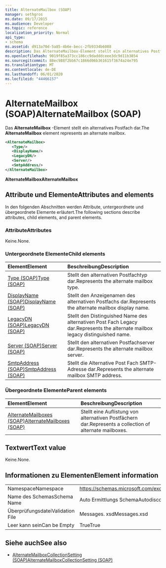 ```yaml
---
title: AlternateMailbox (SOAP)
manager: sethgros
ms.date: 09/17/2015
ms.audience: Developer
ms.topic: reference
localization_priority: Normal
api_type:
- schema
ms.assetid: d913a70d-5a85-4b6e-becc-2fb9334b6088
description: Das AlternateMailbox-Element stellt ein alternatives Postfach dar.
ms.openlocfilehash: 9019f85a373cc186cc9dadddceee3dc9d11b3854
ms.sourcegitcommit: 88ec988f2bb67c1866d06b361615f3674a24e795
ms.translationtype: MT
ms.contentlocale: de-DE
ms.lasthandoff: 06/01/2020
ms.locfileid: "44466157"
---
```

# <a name="alternatemailbox-soap"></a><span data-ttu-id="961ae-103">AlternateMailbox (SOAP)</span><span class="sxs-lookup"><span data-stu-id="961ae-103">AlternateMailbox (SOAP)</span></span>

<span data-ttu-id="961ae-104">Das **AlternateMailbox** -Element stellt ein alternatives Postfach dar.</span><span class="sxs-lookup"><span data-stu-id="961ae-104">The **AlternateMailbox** element represents an alternate mailbox.</span></span> 
  
```XML
<AlternateMailbox>
   <Type/>
   <DisplayName/>
   <LegacyDN/>
   <Server/>
   <SmtpAddress/>
</AlternateMailbox>
```

 <span data-ttu-id="961ae-105">**AlternateMailbox**</span><span class="sxs-lookup"><span data-stu-id="961ae-105">**AlternateMailbox**</span></span>
## <a name="attributes-and-elements"></a><span data-ttu-id="961ae-106">Attribute und Elemente</span><span class="sxs-lookup"><span data-stu-id="961ae-106">Attributes and elements</span></span>

<span data-ttu-id="961ae-107">In den folgenden Abschnitten werden Attribute, untergeordnete und übergeordnete Elemente erläutert.</span><span class="sxs-lookup"><span data-stu-id="961ae-107">The following sections describe attributes, child elements, and parent elements.</span></span>
  
### <a name="attributes"></a><span data-ttu-id="961ae-108">Attribute</span><span class="sxs-lookup"><span data-stu-id="961ae-108">Attributes</span></span>

<span data-ttu-id="961ae-109">Keine.</span><span class="sxs-lookup"><span data-stu-id="961ae-109">None.</span></span>
  
### <a name="child-elements"></a><span data-ttu-id="961ae-110">Untergeordnete Elemente</span><span class="sxs-lookup"><span data-stu-id="961ae-110">Child elements</span></span>

|<span data-ttu-id="961ae-111">**Element**</span><span class="sxs-lookup"><span data-stu-id="961ae-111">**Element**</span></span>|<span data-ttu-id="961ae-112">**Beschreibung**</span><span class="sxs-lookup"><span data-stu-id="961ae-112">**Description**</span></span>|
|:-----|:-----|
|[<span data-ttu-id="961ae-113">Type (SOAP)</span><span class="sxs-lookup"><span data-stu-id="961ae-113">Type (SOAP)</span></span>](type-soap.md) <br/> |<span data-ttu-id="961ae-114">Stellt den alternativen Postfachtyp dar.</span><span class="sxs-lookup"><span data-stu-id="961ae-114">Represents the alternate mailbox type.</span></span>  <br/> |
|[<span data-ttu-id="961ae-115">DisplayName (SOAP)</span><span class="sxs-lookup"><span data-stu-id="961ae-115">DisplayName (SOAP)</span></span>](displayname-soap.md) <br/> |<span data-ttu-id="961ae-116">Stellt den Anzeigenamen des alternativen Postfachs dar.</span><span class="sxs-lookup"><span data-stu-id="961ae-116">Represents the alternate mailbox display name.</span></span>  <br/> |
|[<span data-ttu-id="961ae-117">LegacyDN (SOAP)</span><span class="sxs-lookup"><span data-stu-id="961ae-117">LegacyDN (SOAP)</span></span>](legacydn-soap.md) <br/> |<span data-ttu-id="961ae-118">Stellt den Distinguished Name des alternativen Post Fach Legacy dar.</span><span class="sxs-lookup"><span data-stu-id="961ae-118">Represents the alternate mailbox legacy distinguished name.</span></span>  <br/> |
|[<span data-ttu-id="961ae-119">Server (SOAP)</span><span class="sxs-lookup"><span data-stu-id="961ae-119">Server (SOAP)</span></span>](server-soap.md) <br/> |<span data-ttu-id="961ae-120">Stellt den alternativen Postfachserver dar.</span><span class="sxs-lookup"><span data-stu-id="961ae-120">Represents the alternate mailbox server.</span></span>  <br/> |
|[<span data-ttu-id="961ae-121">SmtpAddress (SOAP)</span><span class="sxs-lookup"><span data-stu-id="961ae-121">SmtpAddress (SOAP)</span></span>](smtpaddress-soap.md) <br/> |<span data-ttu-id="961ae-122">Stellt die Alternative Post Fach SMTP-Adresse dar.</span><span class="sxs-lookup"><span data-stu-id="961ae-122">Represents the alternate mailbox SMTP address.</span></span>  <br/> |
   
### <a name="parent-elements"></a><span data-ttu-id="961ae-123">Übergeordnete Elemente</span><span class="sxs-lookup"><span data-stu-id="961ae-123">Parent elements</span></span>

|<span data-ttu-id="961ae-124">**Element**</span><span class="sxs-lookup"><span data-stu-id="961ae-124">**Element**</span></span>|<span data-ttu-id="961ae-125">**Beschreibung**</span><span class="sxs-lookup"><span data-stu-id="961ae-125">**Description**</span></span>|
|:-----|:-----|
|[<span data-ttu-id="961ae-126">AlternateMailboxes (SOAP)</span><span class="sxs-lookup"><span data-stu-id="961ae-126">AlternateMailboxes (SOAP)</span></span>](alternatemailboxes-soap.md) <br/> |<span data-ttu-id="961ae-127">Stellt eine Auflistung von alternativen Postfächern dar.</span><span class="sxs-lookup"><span data-stu-id="961ae-127">Represents a collection of alternate mailboxes.</span></span>  <br/> |
   
## <a name="text-value"></a><span data-ttu-id="961ae-128">Textwert</span><span class="sxs-lookup"><span data-stu-id="961ae-128">Text value</span></span>

<span data-ttu-id="961ae-129">Keine.</span><span class="sxs-lookup"><span data-stu-id="961ae-129">None.</span></span>
  
## <a name="element-information"></a><span data-ttu-id="961ae-130">Informationen zu Elementen</span><span class="sxs-lookup"><span data-stu-id="961ae-130">Element information</span></span>

|||
|:-----|:-----|
|<span data-ttu-id="961ae-131">Namespace</span><span class="sxs-lookup"><span data-stu-id="961ae-131">Namespace</span></span>  <br/> |https://schemas.microsoft.com/exchange/2010/Autodiscover  <br/> |
|<span data-ttu-id="961ae-132">Name des Schemas</span><span class="sxs-lookup"><span data-stu-id="961ae-132">Schema Name</span></span>  <br/> |<span data-ttu-id="961ae-133">Auto Ermittlungs Schema</span><span class="sxs-lookup"><span data-stu-id="961ae-133">Autodiscover schema</span></span>  <br/> |
|<span data-ttu-id="961ae-134">Überprüfungsdatei</span><span class="sxs-lookup"><span data-stu-id="961ae-134">Validation File</span></span>  <br/> |<span data-ttu-id="961ae-135">Messages. xsd</span><span class="sxs-lookup"><span data-stu-id="961ae-135">Messages.xsd</span></span>  <br/> |
|<span data-ttu-id="961ae-136">Leer kann sein</span><span class="sxs-lookup"><span data-stu-id="961ae-136">Can be Empty</span></span>  <br/> |<span data-ttu-id="961ae-137">True</span><span class="sxs-lookup"><span data-stu-id="961ae-137">True</span></span>  <br/> |
   
## <a name="see-also"></a><span data-ttu-id="961ae-138">Siehe auch</span><span class="sxs-lookup"><span data-stu-id="961ae-138">See also</span></span>

- [<span data-ttu-id="961ae-139">AlternateMailboxCollectionSetting (SOAP)</span><span class="sxs-lookup"><span data-stu-id="961ae-139">AlternateMailboxCollectionSetting (SOAP)</span></span>](alternatemailboxcollectionsetting-soap.md)

